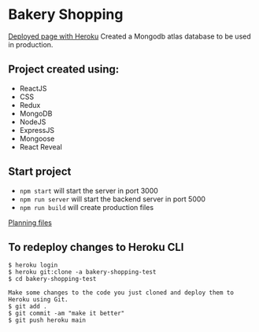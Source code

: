 # Bakery Shopping

[Deployed page with Heroku](https://bakery-shopping-test.herokuapp.com/)
Created a Mongodb atlas database to be used in production.

## Project created using:

- ReactJS
- CSS
- Redux
- MongoDB
- NodeJS
- ExpressJS
- Mongoose
- React Reveal

## Start project

- `npm start` will start the server in port 3000
- `npm run server` will start the backend server in port 5000
- `npm run build` will create production files

[Planning files](https://docs.google.com/spreadsheets/d/1FJmWOccfixDTCKLDPWry_m_17rO_fgB8FsR5KwVpQvw/edit?usp=sharing)

## To redeploy changes to Heroku CLI

```
$ heroku login
$ heroku git:clone -a bakery-shopping-test
$ cd bakery-shopping-test

Make some changes to the code you just cloned and deploy them to Heroku using Git.
$ git add .
$ git commit -am "make it better"
$ git push heroku main
```
